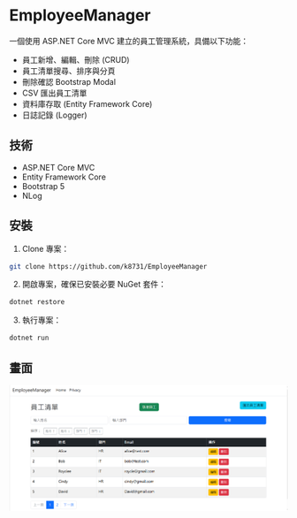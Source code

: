 # EmployeeManager

一個使用 ASP.NET Core MVC 建立的員工管理系統，具備以下功能：
- 員工新增、編輯、刪除 (CRUD)
- 員工清單搜尋、排序與分頁
- 刪除確認 Bootstrap Modal
- CSV 匯出員工清單
- 資料庫存取 (Entity Framework Core)
- 日誌記錄 (Logger)

## 技術
- ASP.NET Core MVC
- Entity Framework Core
- Bootstrap 5
- NLog

## 安裝
1. Clone 專案：
```bash
git clone https://github.com/k8731/EmployeeManager
```

2. 開啟專案，確保已安裝必要 NuGet 套件：
```bash
dotnet restore
```

3. 執行專案：
```bash
dotnet run
```

## 畫面
<img src="image.png" width="1200">